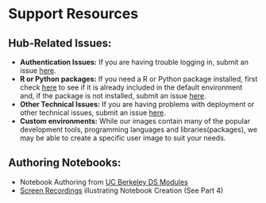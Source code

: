 # Support Resources

## Hub-Related Issues:
  - **Authentication Issues:** If you are having trouble logging in, submit an issue [here](https://github.com/cal-icor/cal-icor-hubs/issues/new?template=BLANK_ISSUE).
  - **R or Python packages:** If you need a R or Python package installed, first check [here](user_environments.md) to see if it is already included in the default environment and, if the package is not installed, submit an issue [here](https://github.com/cal-icor/base-user-image/issues).
  - **Other Technical Issues:** If you are having problems with deployment or other technical issues, submit an issue [here](https://github.com/cal-icor/cal-icor-hubs/issues/new/choose).
  - **Custom environments:** While our images contain many of the popular development tools, programming languages and libraries(packages), we may be able to create a specific user image to suit your needs.
  
## Authoring Notebooks:  
  - Notebook Authoring from [UC Berkeley DS Modules](htps://ds-modules.github.io/curriculum-guide/technology/pedagogy-and-technology/notebook-zero.html)
  - [Screen Recordings](https://www.data8.org/zero-to-data-8/authoring/authoring_screen_recordings.html) illustrating Notebook Creation (See Part 4)

